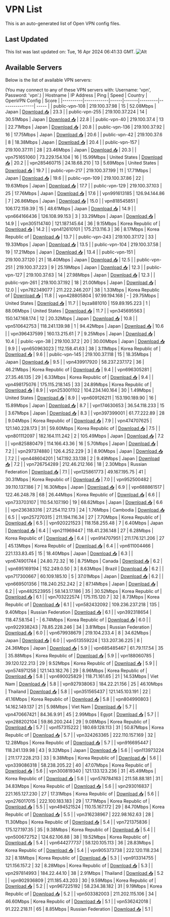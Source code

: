 # VPN List

This is an auto-generated list of Open VPN config files.

## Last Updated

This list was last updated on: Tue, 16 Apr 2024 06:41:33 GMT.
![Alt](https://repobeats.axiom.co/api/embed/186b98318ef1479477931607c1ad7d823f12451f.svg "Repobeats analytics image")

## Available Servers

Below is the list of available VPN servers:

(You may connect to any of these VPN servers with: Username: 'vpn', Password: 'vpn'.)
| Hostname | IP Address | Ping | Speed | Country | OpenVPN Config | Score |
|----------|------------|------|-------|---------|----------------| ----- |
| public-vpn-108 | 219.100.37.98 | 15 | 52.08Mbps | Japan | [Download 📥](./configs/server_0_JP.ovpn) | 23.3 |
| public-vpn-255 | 219.100.37.224 | 14 | 30.51Mbps | Japan | [Download 📥](./configs/server_1_JP.ovpn) | 22.8 |
| public-vpn-40 | 219.100.37.4 | 13 | 22.71Mbps | Japan | [Download 📥](./configs/server_2_JP.ovpn) | 20.8 |
| public-vpn-136 | 219.100.37.92 | 16 | 17.75Mbps | Japan | [Download 📥](./configs/server_3_JP.ovpn) | 20.6 |
| public-vpn-42 | 219.100.37.6 | 8 | 18.38Mbps | Japan | [Download 📥](./configs/server_4_JP.ovpn) | 20.4 |
| public-vpn-157 | 219.100.37.111 | 28 | 23.46Mbps | Japan | [Download 📥](./configs/server_5_JP.ovpn) | 20.3 |
| vpn751651060 | 73.229.154.104 | 16 | 15.99Mbps | United States | [Download 📥](./configs/server_6_US.ovpn) | 20.2 |
| vpn285460715 | 24.18.68.210 | 13 | 5.69Mbps | United States | [Download 📥](./configs/server_7_US.ovpn) | 19.7 |
| public-vpn-217 | 219.100.37.199 | 11 | 17.71Mbps | Japan | [Download 📥](./configs/server_8_JP.ovpn) | 19.6 |
| public-vpn-109 | 219.100.37.86 | 22 | 19.63Mbps | Japan | [Download 📥](./configs/server_9_JP.ovpn) | 17.7 |
| public-vpn-129 | 219.100.37.103 | 25 | 17.76Mbps | Japan | [Download 📥](./configs/server_10_JP.ovpn) | 17.6 |
| vpn991613185 | 126.94.144.86 | 7 | 26.86Mbps | Japan | [Download 📥](./configs/server_11_JP.ovpn) | 15.0 |
| vpn818545851 | 106.172.159.39 | 15 | 48.61Mbps | Japan | [Download 📥](./configs/server_12_JP.ovpn) | 14.9 |
| vpn664166436 | 126.108.99.153 | 3 | 33.29Mbps | Japan | [Download 📥](./configs/server_13_JP.ovpn) | 14.9 |
| vpn305114740 | 121.187.145.64 | 36 | 9.15Mbps | Korea Republic of | [Download 📥](./configs/server_14_KR.ovpn) | 14.2 |
| vpn412610101 | 175.213.116.3 | 36 | 8.17Mbps | Korea Republic of | [Download 📥](./configs/server_15_KR.ovpn) | 13.7 |
| public-vpn-243 | 219.100.37.172 | 33 | 19.33Mbps | Japan | [Download 📥](./configs/server_16_JP.ovpn) | 13.5 |
| public-vpn-104 | 219.100.37.58 | 19 | 17.21Mbps | Japan | [Download 📥](./configs/server_17_JP.ovpn) | 13.4 |
| public-vpn-151 | 219.100.37.120 | 21 | 18.40Mbps | Japan | [Download 📥](./configs/server_18_JP.ovpn) | 12.5 |
| public-vpn-251 | 219.100.37.223 | 9 | 25.19Mbps | Japan | [Download 📥](./configs/server_19_JP.ovpn) | 12.3 |
| public-vpn-127 | 219.100.37.63 | 14 | 27.98Mbps | Japan | [Download 📥](./configs/server_20_JP.ovpn) | 12.3 |
| public-vpn-261 | 219.100.37.192 | 18 | 21.00Mbps | Japan | [Download 📥](./configs/server_21_JP.ovpn) | 12.0 |
| vpn782349077 | 211.222.246.207 | 38 | 1.33Mbps | Korea Republic of | [Download 📥](./configs/server_22_KR.ovpn) | 11.8 |
| vpn428805804 | 97.99.194.168 | - | 29.75Mbps | United States | [Download 📥](./configs/server_23_US.ovpn) | 11.7 |
| byza881010 | 159.89.195.223 | 1 | 88.06Mbps | United States | [Download 📥](./configs/server_24_US.ovpn) | 11.7 |
| vpn345695563 | 150.147.168.174 | 12 | 20.32Mbps | Japan | [Download 📥](./configs/server_25_JP.ovpn) | 10.8 |
| vpn510642753 | 118.241.139.98 | 1 | 94.42Mbps | Japan | [Download 📥](./configs/server_26_JP.ovpn) | 10.6 |
| vpn396437599 | 160.13.215.61 | 7 | 9.25Mbps | Japan | [Download 📥](./configs/server_27_JP.ovpn) | 10.4 |
| public-vpn-38 | 219.100.37.2 | 20 | 30.00Mbps | Japan | [Download 📥](./configs/server_28_JP.ovpn) | 9.9 |
| vpn650963023 | 112.158.41.63 | 38 | 3.11Mbps | Korea Republic of | [Download 📥](./configs/server_29_KR.ovpn) | 9.6 |
| public-vpn-145 | 219.100.37.118 | 15 | 18.35Mbps | Japan | [Download 📥](./configs/server_30_JP.ovpn) | 9.5 |
| vpn439917920 | 58.237.237.172 | 36 | 46.21Mbps | Korea Republic of | [Download 📥](./configs/server_31_KR.ovpn) | 9.4 |
| vpn696305281 | 27.35.46.135 | 29 | 6.33Mbps | Korea Republic of | [Download 📥](./configs/server_32_KR.ovpn) | 9.4 |
| vpn498175076 | 175.115.218.145 | 33 | 24.89Mbps | Korea Republic of | [Download 📥](./configs/server_33_KR.ovpn) | 8.9 |
| vpn253001102 | 104.234.140.164 | 30 | 1.49Mbps | United States | [Download 📥](./configs/server_34_US.ovpn) | 8.9 |
| vpn609126211 | 153.190.189.90 | 16 | 15.89Mbps | Japan | [Download 📥](./configs/server_35_JP.ovpn) | 8.7 |
| vpn174630653 | 36.54.118.233 | 15 | 3.67Mbps | Japan | [Download 📥](./configs/server_36_JP.ovpn) | 8.3 |
| vpn397399001 | 61.77.222.89 | 28 | 9.04Mbps | Korea Republic of | [Download 📥](./configs/server_37_KR.ovpn) | 7.9 |
| vpn474707625 | 121.140.228.173 | 31 | 59.60Mbps | Korea Republic of | [Download 📥](./configs/server_38_KR.ovpn) | 7.5 |
| vpn801112097 | 182.164.111.242 | 2 | 105.49Mbps | Japan | [Download 📥](./configs/server_39_JP.ovpn) | 7.2 |
| vpn825880479 | 114.166.43.36 | 16 | 5.70Mbps | Japan | [Download 📥](./configs/server_40_JP.ovpn) | 7.2 |
| vpn297374880 | 126.4.252.229 | 3 | 8.90Mbps | Japan | [Download 📥](./configs/server_41_JP.ovpn) | 7.2 |
| vpn448604201 | 147.192.33.138 | 2 | 9.49Mbps | Japan | [Download 📥](./configs/server_42_JP.ovpn) | 7.2 |
| vpn726754289 | 212.46.212.166 | 18 | 2.30Mbps | Russian Federation | [Download 📥](./configs/server_43_RU.ovpn) | 7.1 |
| vpn125861773 | 49.167.195.75 | 41 | 30.31Mbps | Korea Republic of | [Download 📥](./configs/server_44_KR.ovpn) | 7.0 |
| vpn952500482 | 39.110.137.186 | 7 | 16.30Mbps | Japan | [Download 📥](./configs/server_45_JP.ovpn) | 6.9 |
| vpn688861517 | 122.46.248.78 | 68 | 26.44Mbps | Korea Republic of | [Download 📥](./configs/server_46_KR.ovpn) | 6.6 |
| vpn733703107 | 110.54.107.190 | 19 | 68.62Mbps | Japan | [Download 📥](./configs/server_47_JP.ovpn) | 6.6 |
| vpn236383316 | 27.254.112.173 | 24 | 1.76Mbps | Cambodia | [Download 📥](./configs/server_48_KH.ovpn) | 6.5 |
| vpn257270315 | 211.194.116.34 | 27 | 7.70Mbps | Korea Republic of | [Download 📥](./configs/server_49_KR.ovpn) | 6.5 |
| vpn920221523 | 118.158.255.48 | 7 | 6.40Mbps | Japan | [Download 📥](./configs/server_50_JP.ovpn) | 6.4 |
| vpn211969447 | 118.41.236.148 | 27 | 6.28Mbps | Korea Republic of | [Download 📥](./configs/server_51_KR.ovpn) | 6.4 |
| vpn914707951 | 211.176.121.206 | 27 | 45.13Mbps | Korea Republic of | [Download 📥](./configs/server_52_KR.ovpn) | 6.4 |
| vpn611004466 | 221.133.83.45 | 15 | 18.40Mbps | Japan | [Download 📥](./configs/server_53_JP.ovpn) | 6.3 |
| vpn674901744 | 24.80.72.32 | 16 | 8.75Mbps | Canada | [Download 📥](./configs/server_54_CA.ovpn) | 6.2 |
| vpn695169194 | 152.249.0.50 | 3 | 8.63Mbps | Brazil | [Download 📥](./configs/server_55_BR.ovpn) | 6.2 |
| vpn717300667 | 60.109.185.10 | 5 | 37.01Mbps | Japan | [Download 📥](./configs/server_56_JP.ovpn) | 6.2 |
| vpn669501356 | 118.240.252.242 | 2 | 87.14Mbps | Japan | [Download 📥](./configs/server_57_JP.ovpn) | 6.2 |
| vpn482523955 | 58.143.17.186 | 35 | 30.52Mbps | Korea Republic of | [Download 📥](./configs/server_58_KR.ovpn) | 6.1 |
| vpn703222574 | 175.115.120.7 | 32 | 8.73Mbps | Korea Republic of | [Download 📥](./configs/server_59_KR.ovpn) | 6.1 |
| vpn582432092 | 109.236.237.218 | 135 | 9.40Mbps | Russian Federation | [Download 📥](./configs/server_60_RU.ovpn) | 6.1 |
| vpn392318654 | 118.47.58.154 | - | 6.74Mbps | Korea Republic of | [Download 📥](./configs/server_61_KR.ovpn) | 6.0 |
| vpn922938243 | 78.85.228.246 | 34 | 3.81Mbps | Russian Federation | [Download 📥](./configs/server_62_RU.ovpn) | 6.0 |
| vpn679938679 | 219.104.233.4 | 8 | 34.62Mbps | Japan | [Download 📥](./configs/server_63_JP.ovpn) | 6.0 |
| vpn513559224 | 133.207.36.225 | 8 | 24.36Mbps | Japan | [Download 📥](./configs/server_64_JP.ovpn) | 5.9 |
| vpn685485467 | 61.79.117.54 | 35 | 35.88Mbps | Korea Republic of | [Download 📥](./configs/server_65_KR.ovpn) | 5.9 |
| vpn188060785 | 39.120.122.213 | 29 | 9.52Mbps | Korea Republic of | [Download 📥](./configs/server_66_KR.ovpn) | 5.9 |
| vpn574971258 | 121.143.182.76 | 29 | 8.96Mbps | Korea Republic of | [Download 📥](./configs/server_67_KR.ovpn) | 5.8 |
| vpn690025829 | 118.71.161.65 | 21 | 14.53Mbps | Viet Nam | [Download 📥](./configs/server_68_VN.ovpn) | 5.8 |
| vpn927938063 | 184.22.21.156 | 25 | 46.10Mbps | Thailand | [Download 📥](./configs/server_69_TH.ovpn) | 5.8 |
| vpn351565437 | 121.145.103.191 | 22 | 41.16Mbps | Korea Republic of | [Download 📥](./configs/server_70_KR.ovpn) | 5.8 |
| vpn804990803 | 14.162.149.137 | 21 | 5.98Mbps | Viet Nam | [Download 📥](./configs/server_71_VN.ovpn) | 5.7 |
| vpn470667421 | 84.36.9.91 | 45 | 2.99Mbps | Egypt | [Download 📥](./configs/server_72_EG.ovpn) | 5.7 |
| vpn288202104 | 59.86.200.244 | 29 | 9.08Mbps | Korea Republic of | [Download 📥](./configs/server_73_KR.ovpn) | 5.7 |
| vpn157315222 | 180.69.128.113 | 31 | 50.87Mbps | Korea Republic of | [Download 📥](./configs/server_74_KR.ovpn) | 5.7 |
| vpn324263365 | 222.110.157.169 | 32 | 12.28Mbps | Korea Republic of | [Download 📥](./configs/server_75_KR.ovpn) | 5.7 |
| vpn916695447 | 118.241.139.98 | 43 | 9.32Mbps | Japan | [Download 📥](./configs/server_76_JP.ovpn) | 5.6 |
| vpn113973224 | 211.177.228.213 | 33 | 9.38Mbps | Korea Republic of | [Download 📥](./configs/server_77_KR.ovpn) | 5.6 |
| vpn339086318 | 58.238.205.22 | 40 | 47.07Mbps | Korea Republic of | [Download 📥](./configs/server_78_KR.ovpn) | 5.6 |
| vpn300819340 | 121.133.123.236 | 31 | 45.49Mbps | Korea Republic of | [Download 📥](./configs/server_79_KR.ovpn) | 5.6 |
| vpn578784163 | 211.58.88.181 | 31 | 34.83Mbps | Korea Republic of | [Download 📥](./configs/server_80_KR.ovpn) | 5.6 |
| vpn293016837 | 221.165.127.230 | 27 | 17.31Mbps | Korea Republic of | [Download 📥](./configs/server_81_KR.ovpn) | 5.6 |
| vpn276017015 | 222.100.183.183 | 29 | 17.71Mbps | Korea Republic of | [Download 📥](./configs/server_82_KR.ovpn) | 5.5 |
| vpn494521524 | 110.15.167.172 | 29 | 84.70Mbps | Korea Republic of | [Download 📥](./configs/server_83_KR.ovpn) | 5.5 |
| vpn316238967 | 222.98.162.63 | 28 | 11.30Mbps | Korea Republic of | [Download 📥](./configs/server_84_KR.ovpn) | 5.4 |
| vpn721375836 | 175.127.197.35 | 35 | 9.38Mbps | Korea Republic of | [Download 📥](./configs/server_85_KR.ovpn) | 5.4 |
| vpn500672752 | 124.62.106.88 | 38 | 19.52Mbps | Korea Republic of | [Download 📥](./configs/server_86_KR.ovpn) | 5.4 |
| vpn644277737 | 58.120.105.113 | 36 | 28.83Mbps | Korea Republic of | [Download 📥](./configs/server_87_KR.ovpn) | 5.4 |
| vpn905373738 | 222.120.118.234 | 32 | 8.18Mbps | Korea Republic of | [Download 📥](./configs/server_88_KR.ovpn) | 5.3 |
| vpn913314755 | 121.156.157.2 | 32 | 8.28Mbps | Korea Republic of | [Download 📥](./configs/server_89_KR.ovpn) | 5.3 |
| vpn297814993 | 184.22.44.10 | 38 | 2.91Mbps | Thailand | [Download 📥](./configs/server_90_TH.ovpn) | 5.2 |
| vpn902936809 | 211.185.43.203 | 30 | 9.59Mbps | Korea Republic of | [Download 📥](./configs/server_91_KR.ovpn) | 5.2 |
| vpn967225192 | 58.234.38.182 | 31 | 9.19Mbps | Korea Republic of | [Download 📥](./configs/server_92_KR.ovpn) | 5.2 |
| vpn503382003 | 211.202.115.106 | 34 | 46.60Mbps | Korea Republic of | [Download 📥](./configs/server_93_KR.ovpn) | 5.1 |
| vpn536242018 | 91.222.218.11 | 65 | 8.85Mbps | Russian Federation | [Download 📥](./configs/server_94_RU.ovpn) | 5.1 |
